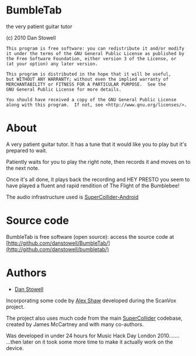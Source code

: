 
BumbleTab
=========

the very patient guitar tutor

  (c) 2010 Dan Stowell

    This program is free software: you can redistribute it and/or modify
    it under the terms of the GNU General Public License as published by
    the Free Software Foundation, either version 3 of the License, or
    (at your option) any later version.

    This program is distributed in the hope that it will be useful,
    but WITHOUT ANY WARRANTY; without even the implied warranty of
    MERCHANTABILITY or FITNESS FOR A PARTICULAR PURPOSE.  See the
    GNU General Public License for more details.

    You should have received a copy of the GNU General Public License
    along with this program.  If not, see <http://www.gnu.org/licenses/>.

About
=====

A very patient guitar tutor. It has a tune that it would like you to play but it's prepared to wait.

Patiently waits for you to play the right note, then records it and moves on to the next note.

Once it's all done, it plays back the recording and HEY PRESTO you seem to have played 
a fluent and rapid rendition of The Flight of the Bumblebee!

The audio infrastructure used is [SuperCollider-Android](http://github.com/glastonbridge/SuperCollider-Android)


Source code
===========

BumbleTab is free software (open source): access the source code at
[http://github.com/danstowell/BumbleTab/](http://github.com/danstowell/bumbletab/)


Authors
=======

* [Dan Stowell](http://www.mcld.co.uk/)

Incorporating some code by [Alex Shaw](http://www.glastonbridge.com/) developed during the ScanVox project.

The project also uses much code from the main [SuperCollider](http://supercollider.sourceforge.net/) codebase,
created by James McCartney and with many co-authors.

Was developed in under 24 hours for Music Hack Day London 2010....... 
...then later on it took some more time to make it actually work on the device.

